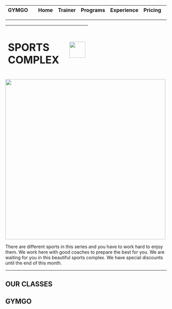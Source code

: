 |GYMGO| |Home|Trainer|Programs|Experience|Pricing| |Enter|
|:---|:---:|:---:|:---:|:---:|:---:|:---:|:---:|---:|

---

|<h1>SPORTS<br>COMPLEX</h1> | | <img src="https://freepngimg.com/download/tennis_ball/3-2-tennis-ball-png-picture.png" width="50"/>|
|:---|:---:|---:|
<img src="https://images.unsplash.com/photo-1599586120162-c282f39edd1e?ixlib=rb-1.2.1&ixid=MnwxMjA3fDB8MHxwaG90by1wYWdlfHx8fGVufDB8fHx8&auto=format&fit=crop&w=1170&q=80" widht="5000" height="500"/>

There are different sports in this series and you have to work hard to enjoy them. We work here with good coaches to prepare the best for you. We are waiting for you in this beautiful sports complex. We have special discounts until the end of this month.

---

<h2><b>OUR CLASSES</b></h2>

<h2><b>GYMGO</b></h2>

